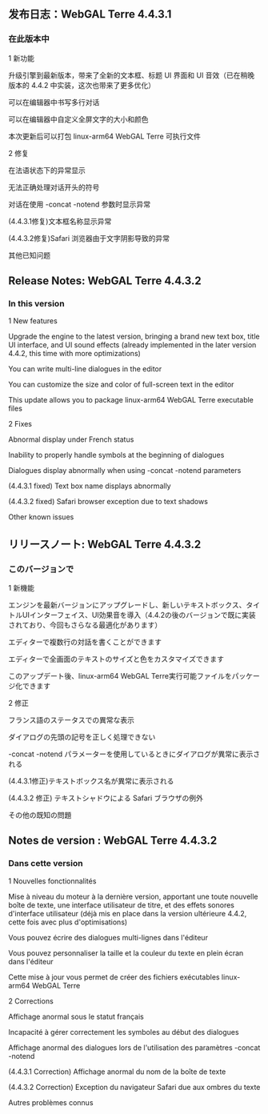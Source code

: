 ## 发布日志：WebGAL Terre 4.4.3.1

### 在此版本中

1 新功能

升级引擎到最新版本，带来了全新的文本框、标题 UI 界面和 UI 音效（已在稍晚版本的 4.4.2 中实装，这次也带来了更多优化）

可以在编辑器中书写多行对话

可以在编辑器中自定义全屏文字的大小和颜色

本次更新后可以打包 linux-arm64 WebGAL Terre 可执行文件

2 修复

在法语状态下的异常显示

无法正确处理对话开头的符号

对话在使用 -concat -notend 参数时显示异常

(4.4.3.1修复)文本框名称显示异常

(4.4.3.2修复)Safari 浏览器由于文字阴影导致的异常

其他已知问题

## Release Notes: WebGAL Terre 4.4.3.2

### In this version

1 New features

Upgrade the engine to the latest version, bringing a brand new text box, title UI interface, and UI sound effects (already implemented in the later version 4.4.2, this time with more optimizations)

You can write multi-line dialogues in the editor

You can customize the size and color of full-screen text in the editor

This update allows you to package linux-arm64 WebGAL Terre executable files

2 Fixes

Abnormal display under French status

Inability to properly handle symbols at the beginning of dialogues

Dialogues display abnormally when using -concat -notend parameters

(4.4.3.1 fixed) Text box name displays abnormally

(4.4.3.2 fixed) Safari browser exception due to text shadows

Other known issues

## リリースノート: WebGAL Terre 4.4.3.2

### このバージョンで

1 新機能

エンジンを最新バージョンにアップグレードし、新しいテキストボックス、タイトルUIインターフェイス、UI効果音を導入（4.4.2の後のバージョンで既に実装されており、今回もさらなる最適化があります）

エディターで複数行の対話を書くことができます

エディターで全画面のテキストのサイズと色をカスタマイズできます

このアップデート後、linux-arm64 WebGAL Terre実行可能ファイルをパッケージ化できます

2 修正

フランス語のステータスでの異常な表示

ダイアログの先頭の記号を正しく処理できない

-concat -notend パラメーターを使用しているときにダイアログが異常に表示される

(4.4.3.1修正)テキストボックス名が異常に表示される

(4.4.3.2 修正) テキストシャドウによる Safari ブラウザの例外

その他の既知の問題

## Notes de version : WebGAL Terre 4.4.3.2

### Dans cette version

1 Nouvelles fonctionnalités

Mise à niveau du moteur à la dernière version, apportant une toute nouvelle boîte de texte, une interface utilisateur de titre, et des effets sonores d'interface utilisateur (déjà mis en place dans la version ultérieure 4.4.2, cette fois avec plus d'optimisations)

Vous pouvez écrire des dialogues multi-lignes dans l'éditeur

Vous pouvez personnaliser la taille et la couleur du texte en plein écran dans l'éditeur

Cette mise à jour vous permet de créer des fichiers exécutables linux-arm64 WebGAL Terre

2 Corrections

Affichage anormal sous le statut français

Incapacité à gérer correctement les symboles au début des dialogues

Affichage anormal des dialogues lors de l'utilisation des paramètres -concat -notend

(4.4.3.1 Correction) Affichage anormal du nom de la boîte de texte

(4.4.3.2 Correction) Exception du navigateur Safari due aux ombres du texte

Autres problèmes connus

